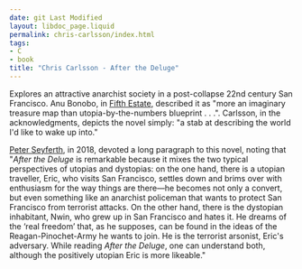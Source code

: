 ```yaml
---
date: git Last Modified
layout: libdoc_page.liquid
permalink: chris-carlsson/index.html
tags:
- C
- book
title: "Chris Carlsson - After the Deluge"
---
```


Explores an attractive anarchist society in a post-collapse 22nd  century San Francisco. Anu Bonobo, in <a href="http://www.fifthestate.org/archive/370-fall-2005/after-the-deluge-processed-world/">Fifth Estate</a>,  described it as "more an imaginary treasure map than  utopia-by-the-numbers blueprint . . .". Carlsson, in the acknowledgments,  depicts the novel simply: "a stab at describing the world I'd like to wake up  into."

<a href="https://journals.openedition.org/ilcea/4454">Peter Seyferth</a>, in 2018, devoted a long paragraph to this novel, noting that "<em>After the Deluge</em> is remarkable because it mixes the two typical perspectives of utopias and dystopias: on the one hand, there is a utopian traveller, Eric, who visits San Francisco, settles down and brims over with enthusiasm for the way things are there—he becomes not only a convert, but even something like an anarchist policeman that wants to protect San Francisco from terrorist attacks. On the other hand, there is the dystopian inhabitant, Nwin, who grew up in San Francisco and hates it. He dreams of the ‘real freedom’ that, as he supposes, can be found in the ideas of the Reagan-Pinochet-Army he wants 
to join. He is the terrorist arsonist, Eric's adversary. While reading <em>After the Deluge</em>, one can understand both, although the positively utopian Eric is more likeable."